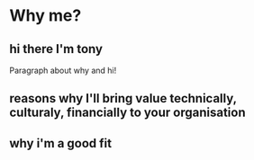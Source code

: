 # Why me?

## hi there I'm tony

Paragraph about why and hi!

## reasons why I'll bring value technically, culturaly, financially to your organisation

## why i'm a good fit
